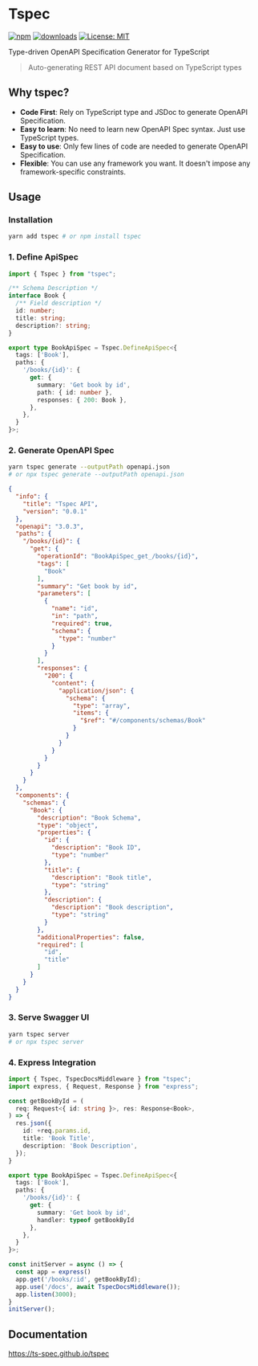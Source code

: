 # Tspec
[![npm](https://badge.fury.io/js/tspec.svg)](https://badge.fury.io/js/tspec) [![downloads](https://img.shields.io/npm/dm/tspec.svg)](https://www.npmjs.com/package/tspec) [![License: MIT](https://img.shields.io/badge/License-MIT-yellow.svg)](https://opensource.org/licenses/MIT)

Type-driven OpenAPI Specification Generator for TypeScript
> Auto-generating REST API document based on TypeScript types


## Why tspec?
- **Code First**: Rely on TypeScript type and JSDoc to generate OpenAPI Specification.
- **Easy to learn**: No need to learn new OpenAPI Spec syntax. Just use TypeScript types.
- **Easy to use**: Only few lines of code are needed to generate OpenAPI Specification.
- **Flexible**: You can use any framework you want. It doesn't impose any framework-specific constraints.


## Usage
### Installation
```bash
yarn add tspec # or npm install tspec
```

### 1. Define ApiSpec
```ts
import { Tspec } from "tspec";

/** Schema Description */
interface Book {
  /** Field description */
  id: number;
  title: string;
  description?: string;
}

export type BookApiSpec = Tspec.DefineApiSpec<{
  tags: ['Book'],
  paths: {
    '/books/{id}': {
      get: {
        summary: 'Get book by id',
        path: { id: number },
        responses: { 200: Book },
      },
    },
  }
}>;
```

### 2. Generate OpenAPI Spec
```bash
yarn tspec generate --outputPath openapi.json
# or npx tspec generate --outputPath openapi.json
```

```json
{
  "info": {
    "title": "Tspec API",
    "version": "0.0.1"
  },
  "openapi": "3.0.3",
  "paths": {
    "/books/{id}": {
      "get": {
        "operationId": "BookApiSpec_get_/books/{id}",
        "tags": [
          "Book"
        ],
        "summary": "Get book by id",
        "parameters": [
          {
            "name": "id",
            "in": "path",
            "required": true,
            "schema": {
              "type": "number"
            }
          }
        ],
        "responses": {
          "200": {
            "content": {
              "application/json": {
                "schema": {
                  "type": "array",
                  "items": {
                    "$ref": "#/components/schemas/Book"
                  }
                }
              }
            }
          }
        }
      }
    }
  },
  "components": {
    "schemas": {
      "Book": {
        "description": "Book Schema",
        "type": "object",
        "properties": {
          "id": {
            "description": "Book ID",
            "type": "number"
          },
          "title": {
            "description": "Book title",
            "type": "string"
          },
          "description": {
            "description": "Book description",
            "type": "string"
          }
        },
        "additionalProperties": false,
        "required": [
          "id",
          "title"
        ]
      }
    }
  }
}
```

### 3. Serve Swagger UI
```bash
yarn tspec server
# or npx tspec server
```

### 4. Express Integration
```ts
import { Tspec, TspecDocsMiddleware } from "tspec";
import express, { Request, Response } from "express";

const getBookById = (
  req: Request<{ id: string }>, res: Response<Book>,
) => {
  res.json({
    id: +req.params.id,
    title: 'Book Title',
    description: 'Book Description',
  });
}

export type BookApiSpec = Tspec.DefineApiSpec<{
  tags: ['Book'],
  paths: {
    '/books/{id}': {
      get: {
        summary: 'Get book by id',
        handler: typeof getBookById
      },
    },
  }
}>;

const initServer = async () => {
  const app = express()
  app.get('/books/:id', getBookById);
  app.use('/docs', await TspecDocsMiddleware());
  app.listen(3000);
}
initServer();
```

## Documentation
https://ts-spec.github.io/tspec

